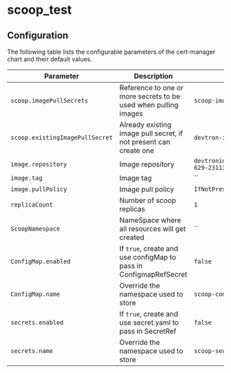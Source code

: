# scoop_test
## Configuration

The following table lists the configurable parameters of the cert-manager chart and their default values.

| Parameter | Description | Default |
| --------- | ----------- | ------- |
| `scoop.imagePullSecrets` | Reference to one or more secrets to be used when pulling images |`scoop-imagepull-secret` |
| `scoop.existingImagePullSecret` | Already existing image pull secret, if not present can create one |`devtron-image-pull`
| `image.repository` | Image repository | `devtroninc.azurecr.io/scoop:f6a34987-629-23113` |
| `image.tag` | Image tag | `` |
| `image.pullPolicy` | Image pull policy | `IfNotPresent` |
| `replicaCount`  | Number of scoop replicas  | `1` |
| `ScoopNamespace` | NameSpace where all resources will get created | ``
| `ConfigMap.enabled` | If `true`, create and use configMap to pass in ConfigmapRefSecret | `false` |
| `ConfigMap.name` | Override the namespace used to store | `scoop-configmap-secret` | 
| `secrets.enabled` |  If `true`, create and use secret.yaml to pass in SecretRef | `false` | 
| `secrets.name` | Override the namespace used to store | `scoop-secret` |